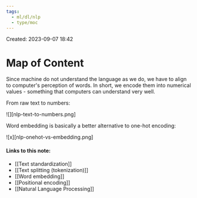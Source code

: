 ```yaml
---
tags:
  - ml/dl/nlp
  - type/moc
---
```

Created: 2023-09-07 18:42
# Map of Content

Since machine do not understand the language as we do, we have to align to computer's perception of words. In short, we encode them into numerical values - something that computers can understand very well.

From raw text to numbers:

![][nlp-text-to-numbers.png]

Word embedding is basically a better alternative to one-hot encoding:

![x][nlp-onehot-vs-embedding.png]

#### Links to this note:
- [[Text standardization]]
- [[Text splitting (tokenization)]]
- [[Word embedding]]
- [[Positional encoding]]
- [[Natural Language Processing]]
